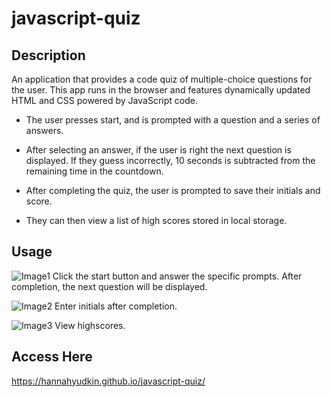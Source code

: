 # javascript-quiz

## Description

An application that provides a code quiz of multiple-choice questions for the user.  This app runs
in the browser and features dynamically updated HTML and CSS powered by JavaScript code.


* The user presses start, and is prompted with a question and a series of answers. 

* After selecting an answer, if the user is right the next question is displayed. If they guess 
incorrectly, 10 seconds is subtracted from the remaining time in the countdown. 

* After completing the quiz, the user is prompted to save their initials and score. 

* They can then view a list of high scores stored in local storage.

## Usage

![Image1](https://github.com/HannahYudkin/javascript-quiz/blob/master/02-Homework/Assets/picture1.png)
Click the start  button and answer the specific prompts. After completion, the next question will be displayed. 

![Image2](https://github.com/HannahYudkin/javascript-quiz/blob/master/02-Homework/Assets/Screen%20Shot%202020-01-26%20at%208.13.54%20PM.png)
Enter initials after completion.

![Image3](https://github.com/HannahYudkin/javascript-quiz/blob/master/02-Homework/Assets/picture3.png)
View highscores.

## Access Here
https://hannahyudkin.github.io/javascript-quiz/
